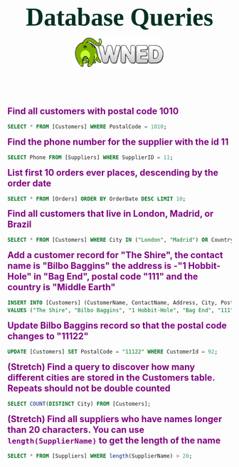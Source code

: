 **<center><span style="font-family:Papyrus; font-size:4em; color:#013220;">**Database Queries**</span></center>**

<center><img style="width: 200px; margin-bottom: 5em;" src="./1.png"></center>
  

 **<span style="color:purple; font-size:1.4em;">Find all customers with postal code 1010</span>**

```sql
SELECT * FROM [Customers] WHERE PostalCode = 1010;
```

**<span style="color:purple; font-size:1.4em;">Find the phone number for the supplier with the id 11</span>**

```sql
SELECT Phone FROM [Suppliers] WHERE SupplierID = 11;
```

**<span style="color:purple; font-size:1.4em;">List first 10 orders ever places, descending by the order date</span>**

```sql
SELECT * FROM [Orders] ORDER BY OrderDate DESC LIMIT 10;
```

**<span style="color:purple; font-size:1.4em;">Find all customers that live in London, Madrid, or Brazil</span>**

```sql
SELECT * FROM [Customers] WHERE City IN ("London", "Madrid") OR Country = "Brazil";
```

**<span style="color:purple; font-size:1.4em;">Add a customer record for "The Shire", the contact name is "Bilbo Baggins" the address is -"1 Hobbit-Hole" in "Bag End", postal code "111" and the country is "Middle Earth"</span>**

```sql
INSERT INTO [Customers] (CustomerName, ContactName, Address, City, PostalCode, Country)
VALUES ("The Shire", "Bilbo Baggins", "1 Hobbit-Hole", "Bag End", "111", "Middle Earth");
```

**<span style="color:purple; font-size:1.4em;">Update Bilbo Baggins record so that the postal code changes to "11122"</span>**

```sql
UPDATE [Customers] SET PostalCode = "11122" WHERE CustomerId = 92;
```

**<span style="color:purple; font-size:1.4em;">(Stretch) Find a query to discover how many different cities are stored in the Customers table. Repeats should not be double counted</span>**

```sql
SELECT COUNT(DISTINCT City) FROM [Customers];
```

**<span style="color:purple; font-size:1.4em;">(Stretch) Find all suppliers who have names longer than 20 characters. You can use `length(SupplierName)` to get the length of the name</span>**

```sql
SELECT * FROM [Suppliers] WHERE length(SupplierName) > 20;
```


